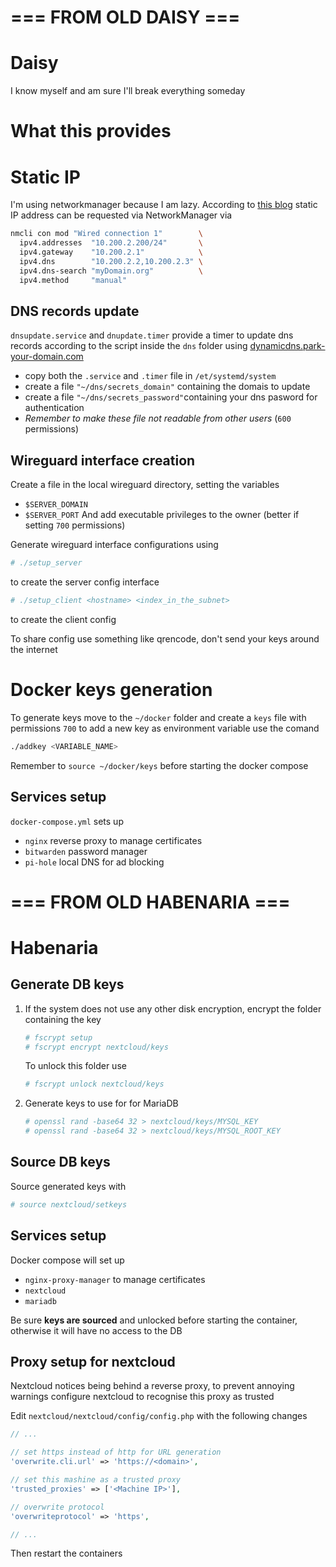 # === FROM OLD DAISY ===

# Daisy

I know myself and am sure I'll break everything someday

# What this provides

# Static IP
I'm using networkmanager because I am lazy.
According to [this blog](https://michlstechblog.info/blog/linux-set-a-static-fixed-ip-with-network-manager-cli/) static IP address can be requested via NetworkManager via

```sh
nmcli con mod "Wired connection 1"        \
  ipv4.addresses  "10.200.2.200/24"       \
  ipv4.gateway    "10.200.2.1"            \
  ipv4.dns        "10.200.2.2,10.200.2.3" \
  ipv4.dns-search "myDomain.org"          \
  ipv4.method     "manual"
```

## DNS records update
`dnsupdate.service` and `dnupdate.timer` provide a timer to update dns records according to the script inside the `dns` folder using [dynamicdns.park-your-domain.com](https://dynamicdns.park-your-domain.com)
- copy both the `.service` and `.timer` file in `/et/systemd/system`
- create a file ```"~/dns/secrets_domain"``` containing the domais to update
- create a file ```"~/dns/secrets_password"```containing your dns pasword for authentication
- *Remember to make these file not readable from other users* (`600` permissions)

## Wireguard interface creation

Create a file in the local wireguard directory, setting the variables
- `$SERVER_DOMAIN`
- `$SERVER_PORT`
And add executable privileges to the owner (better if setting `700` permissions)

Generate wireguard interface configurations using

```sh
# ./setup_server
```
to create the server config interface
```sh
# ./setup_client <hostname> <index_in_the_subnet>
```
to create the client config

To share config use something like qrencode, don't send your keys around the internet

# Docker keys generation
To generate keys move to the `~/docker` folder and create a `keys` file with permissions `700`
to add a new key as environment variable use the comand
```sh
./addkey <VARIABLE_NAME>
```
Remember to `source ~/docker/keys` before starting the docker compose

## Services setup
`docker-compose.yml` sets up
- `nginx` reverse proxy to manage certificates
- `bitwarden` password manager
- `pi-hole` local DNS for ad blocking

# === FROM OLD HABENARIA ===

# Habenaria

## Generate DB keys

1. If the system does not use any other disk encryption, encrypt the folder containing the key

    ```sh
    # fscrypt setup
    # fscrypt encrypt nextcloud/keys
    ```
    To unlock this folder use
    ```sh
    # fscrypt unlock nextcloud/keys
    ```

2. Generate keys to use for for MariaDB

    ```sh
    # openssl rand -base64 32 > nextcloud/keys/MYSQL_KEY
    # openssl rand -base64 32 > nextcloud/keys/MYSQL_ROOT_KEY
    ```

## Source DB keys

Source generated keys with

```sh
# source nextcloud/setkeys
```

## Services setup
Docker compose will set up
- `nginx-proxy-manager` to manage certificates
- `nextcloud`
- `mariadb`

Be sure **keys are sourced** and unlocked before starting the container,
otherwise it will have no access to the DB

## Proxy setup for nextcloud

Nextcloud notices being behind a reverse proxy, to prevent annoying warnings
configure nextcloud to recognise this proxy as trusted

Edit `nextcloud/nextcloud/config/config.php` with the following changes
```php
// ...

// set https instead of http for URL generation
'overwrite.cli.url' => 'https://<domain>',

// set this mashine as a trusted proxy
'trusted_proxies' => ['<Machine IP>'],

// overwrite protocol
'overwriteprotocol' => 'https',

// ...
```

Then restart the containers
